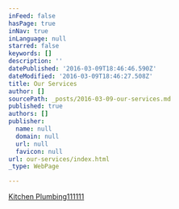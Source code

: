 ```yaml
---
inFeed: false
hasPage: true
inNav: true
inLanguage: null
starred: false
keywords: []
description: ''
datePublished: '2016-03-09T18:46:46.590Z'
dateModified: '2016-03-09T18:46:27.508Z'
title: Our Services
author: []
sourcePath: _posts/2016-03-09-our-services.md
published: true
authors: []
publisher:
  name: null
  domain: null
  url: null
  favicon: null
url: our-services/index.html
_type: WebPage

---
```

[Kitchen Plumbing111111][0]

[0]: null